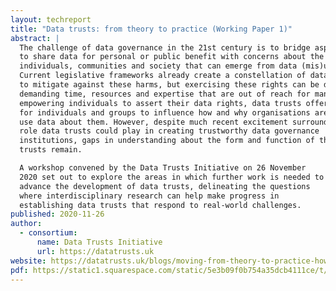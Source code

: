 ```yaml
---
layout: techreport
title: "Data trusts: from theory to practice (Working Paper 1)"
abstract: |
  The challenge of data governance in the 21st century is to bridge aspirations
  to share data for personal or public benefit with concerns about the harms to
  individuals, communities and society that can emerge from data (mis)use.
  Current legislative frameworks already create a constellation of data rights
  to mitigate against these harms, but exercising these rights can be difficult,
  demanding time, resources and expertise that are out of reach for many. By
  empowering individuals to assert their data rights, data trusts offer a way
  for individuals and groups to influence how and why organisations are able to
  use data about them. However, despite much recent excitement surrounding the
  role data trusts could play in creating trustworthy data governance
  institutions, gaps in understanding about the form and function of these
  trusts remain.

  A workshop convened by the Data Trusts Initiative on 26 November
  2020 set out to explore the areas in which further work is needed to
  advance the development of data trusts, delineating the questions
  where interdisciplinary research can help make progress in
  establishing data trusts that respond to real-world challenges.
published: 2020-11-26
author:
  - consortium:
      name: Data Trusts Initiative
      url: https://datatrusts.uk
website: https://datatrusts.uk/blogs/moving-from-theory-to-practice-how-do-we-create-real-world-data-trusts
pdf: https://static1.squarespace.com/static/5e3b09f0b754a35dcb4111ce/t/5fdb21f9537b3a6ff2315429/1608196603713/Working+Paper+1+-+data+trusts+-+from+theory+to+practice.pdf
---
```


